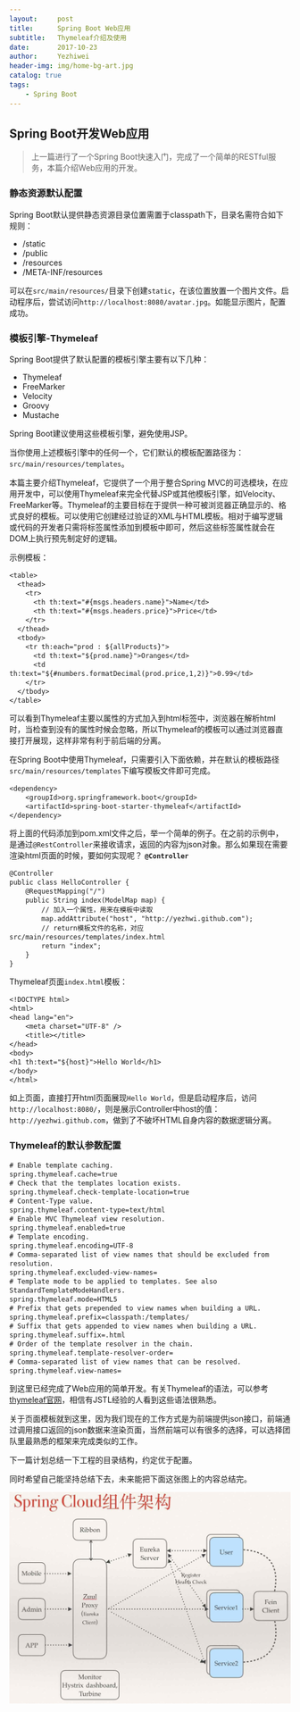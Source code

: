 ```yaml
---
layout:     post
title:      Spring Boot Web应用
subtitle:   Thymeleaf介绍及使用
date:       2017-10-23
author:     Yezhiwei
header-img: img/home-bg-art.jpg
catalog: true
tags:
    - Spring Boot
---
```



## Spring Boot开发Web应用

> 上一篇进行了一个Spring Boot快速入门，完成了一个简单的RESTful服务，本篇介绍Web应用的开发。

### 静态资源默认配置

Spring Boot默认提供静态资源目录位置需置于classpath下，目录名需符合如下规则：

* /static
* /public
* /resources
* /META-INF/resources

可以在`src/main/resources/`目录下创建`static`，在该位置放置一个图片文件。启动程序后，尝试访问`http://localhost:8080/avatar.jpg`。如能显示图片，配置成功。

### 模板引擎-Thymeleaf

Spring Boot提供了默认配置的模板引擎主要有以下几种：

* Thymeleaf
* FreeMarker
* Velocity
* Groovy
* Mustache

Spring Boot建议使用这些模板引擎，避免使用JSP。

当你使用上述模板引擎中的任何一个，它们默认的模板配置路径为：`src/main/resources/templates`。

本篇主要介绍Thymeleaf，它提供了一个用于整合Spring MVC的可选模块，在应用开发中，可以使用Thymeleaf来完全代替JSP或其他模板引擎，如Velocity、FreeMarker等。Thymeleaf的主要目标在于提供一种可被浏览器正确显示的、格式良好的模板。可以使用它创建经过验证的XML与HTML模板。相对于编写逻辑或代码的开发者只需将标签属性添加到模板中即可，然后这些标签属性就会在DOM上执行预先制定好的逻辑。

示例模板：

```
<table>
  <thead>
    <tr>
      <th th:text="#{msgs.headers.name}">Name</td>
      <th th:text="#{msgs.headers.price}">Price</td>
    </tr>
  </thead>
  <tbody>
    <tr th:each="prod : ${allProducts}">
      <td th:text="${prod.name}">Oranges</td>
      <td th:text="${#numbers.formatDecimal(prod.price,1,2)}">0.99</td>
    </tr>
  </tbody>
</table>
```

可以看到Thymeleaf主要以属性的方式加入到html标签中，浏览器在解析html时，当检查到没有的属性时候会忽略，所以Thymeleaf的模板可以通过浏览器直接打开展现，这样非常有利于前后端的分离。

在Spring Boot中使用Thymeleaf，只需要引入下面依赖，并在默认的模板路径`src/main/resources/templates`下编写模板文件即可完成。


```
<dependency>
	<groupId>org.springframework.boot</groupId>
	<artifactId>spring-boot-starter-thymeleaf</artifactId>
</dependency>
```
将上面的代码添加到pom.xml文件之后，举一个简单的例子。在之前的示例中，是通过`@RestController`来接收请求，返回的内容为json对象。那么如果现在需要渲染html页面的时候，要如何实现呢？ **`@Controller`**

```
@Controller
public class HelloController {
    @RequestMapping("/")
    public String index(ModelMap map) {
        // 加入一个属性，用来在模板中读取
        map.addAttribute("host", "http://yezhwi.github.com");
        // return模板文件的名称，对应src/main/resources/templates/index.html
        return "index";  
    }
}
```

Thymeleaf页面`index.html`模板：

```
<!DOCTYPE html>
<html>
<head lang="en">
    <meta charset="UTF-8" />
    <title></title>
</head>
<body>
<h1 th:text="${host}">Hello World</h1>
</body>
</html>

```

如上页面，直接打开html页面展现`Hello World`，但是启动程序后，访问`http://localhost:8080/`，则是展示Controller中host的值：`http://yezhwi.github.com`，做到了不破坏HTML自身内容的数据逻辑分离。

### Thymeleaf的默认参数配置

```
# Enable template caching.
spring.thymeleaf.cache=true 
# Check that the templates location exists.
spring.thymeleaf.check-template-location=true 
# Content-Type value.
spring.thymeleaf.content-type=text/html 
# Enable MVC Thymeleaf view resolution.
spring.thymeleaf.enabled=true 
# Template encoding.
spring.thymeleaf.encoding=UTF-8 
# Comma-separated list of view names that should be excluded from resolution.
spring.thymeleaf.excluded-view-names= 
# Template mode to be applied to templates. See also StandardTemplateModeHandlers.
spring.thymeleaf.mode=HTML5 
# Prefix that gets prepended to view names when building a URL.
spring.thymeleaf.prefix=classpath:/templates/ 
# Suffix that gets appended to view names when building a URL.
spring.thymeleaf.suffix=.html  
# Order of the template resolver in the chain. 
spring.thymeleaf.template-resolver-order= 
# Comma-separated list of view names that can be resolved.
spring.thymeleaf.view-names= 
```

到这里已经完成了Web应用的简单开发。有关Thymeleaf的语法，可以参考 [thymeleaf官网](http://www.thymeleaf.org/)，相信有JSTL经验的人看到这些语法很熟悉。

关于页面模板就到这里，因为我们现在的工作方式是为前端提供json接口，前端通过调用接口返回的json数据来渲染页面，当然前端可以有很多的选择，可以选择团队里最熟悉的框架来完成类似的工作。

下一篇计划总结一下工程的目录结构，约定优于配置。

同时希望自己能坚持总结下去，未来能把下面这张图上的内容总结完。

![Spring Cloud组件架构](/img/spring-cloud.jpg)

